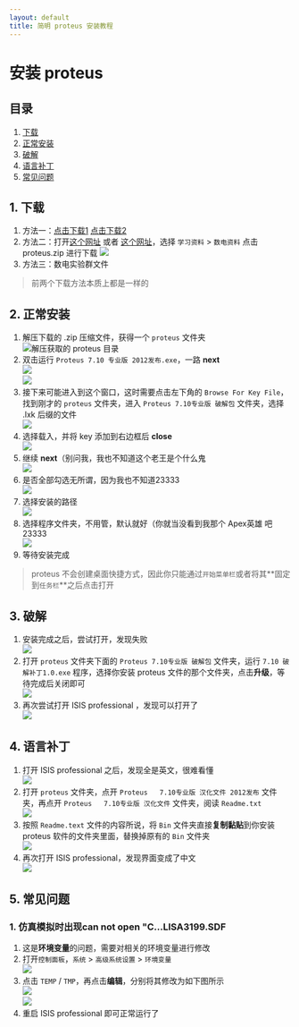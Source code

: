 ```yaml
---
layout: default
title: 简明 proteus 安装教程
---
```


# 安装 proteus

## 目录

1. <a href="#download">下载</a>
2. <a href="#install">正常安装</a>
3. <a href="#hace">破解</a>
4. <a href="#lang">语言补丁</a>
5. <a href="#problems">常见问题</a>

## <a name="download"></a>1. 下载

1. 方法一：<a href="http://172.18.40.173/%e6%95%b0%e7%94%b5%e8%b5%84%e6%96%99/Proteus.zip">点击下载1</a> <a href="http://172.26.70.204/%E6%95%B0%E7%94%B5%E8%B5%84%E6%96%99/Proteus.zip">点击下载2</a>
2. 方法二：打开<a href="172.18.40.173" target="_blank">这个网址</a> 或者 <a href="http://172.26.70.204/" target="_blank">这个网址</a>，选择 `学习资料` > `数电资料` 点击 proteus.zip 进行下载 
![](../images/DF/proteusInstall/download.png)  
3. 方法三：数电实验群文件  
> 前两个下载方法本质上都是一样的

## <a name="install"></a>2. 正常安装

1. 解压下载的 .zip 压缩文件，获得一个 `proteus` 文件夹  
![解压获取的 proteus 目录](../images/DF/proteusInstall/unzip.png)  
2. 双击运行 `Proteus 7.10 专业版 2012发布.exe`，一路 **next**  
![](../images/DF/proteusInstall/install01.png)  
![](../images/DF/proteusInstall/install02.png)  
3. 接下来可能进入到这个窗口，这时需要点击左下角的 `Browse For Key File`，找到刚才的 `proteus` 文件夹，进入 `Proteus 7.10专业版 破解包` 文件夹，选择 .lxk 后缀的文件  
![](../images/DF/proteusInstall/chosekey.png)  
4. 选择载入，并将 key 添加到右边框后 **close**  
![](../images/DF/proteusInstall/keyfine.jpg)  
5. 继续 **next**（别问我，我也不知道这个老王是个什么鬼  
![](../images/DF/proteusInstall/install03.png)  
6. 是否全部勾选无所谓，因为我也不知道23333  
![](../images/DF/proteusInstall/install04.png)  
7. 选择安装的路径  
![](../images/DF/proteusInstall/install05.png)  
8. 选择程序文件夹，不用管，默认就好（你就当没看到我那个 Apex英雄 吧23333  
![](../images/DF/proteusInstall/install06.png)  
9. 等待安装完成

> proteus 不会创建桌面快捷方式，因此你只能通过`开始菜单栏`或者将其**固定到`任务栏`**之后点击打开

## <a name="hack"></a>3. 破解

1. 安装完成之后，尝试打开，发现失败  
![](../images/DF/proteusInstall/startfail.png)  
2. 打开 `proteus` 文件夹下面的 `Proteus 7.10专业版 破解包` 文件夹，运行 `7.10 破解补丁1.0.exe` 程序，选择你安装 proteus 文件的那个文件夹，点击**升级**，等待完成后关闭即可  
![](../images/DF/proteusInstall/hack.png)  
3. 再次尝试打开 ISIS professional ，发现可以打开了  
![](../images/DF/proteusInstall/startISIS.png)

## <a name="lang"></a>4. 语言补丁

1. 打开 ISIS professional 之后，发现全是英文，很难看懂  
![](../images/DF/proteusInstall/enlang.png)  
2. 打开 `proteus` 文件夹，点开 `Proteus   7.10专业版 汉化文件 2012发布` 文件夹，再点开 `Proteus   7.10专业版 汉化文件` 文件夹，阅读 `Readme.txt`  
![](../images/DF/proteusInstall/langconf.png)  
3. 按照 `Readme.text` 文件的内容所说，将 `Bin` 文件夹直接**复制黏贴**到你安装 proteus 软件的文件夹里面，替换掉原有的 `Bin` 文件夹  
![](../images/DF/proteusInstall/changelang.png)  
4. 再次打开 ISIS professional，发现界面变成了中文  
![](../images/DF/proteusInstall/langchanged.png)

## <a name="problems"></a>5. 常见问题

### 1. 仿真模拟时出现can not open "C...LISA3199.SDF

1. 这是**环境变量**的问题，需要对相关的环境变量进行修改  
2. 打开`控制面板`，`系统` > `高级系统设置` > `环境变量`  
![](../images/DF/proteusInstall/openpath.png)  
3. 点击 `TEMP` / `TMP`，再点击**编辑**，分别将其修改为如下图所示  
![](../images/DF/proteusInstall/TEMP.png)  
![](../images/DF/proteusInstall/TMP.png)  
4. 重启 ISIS professional 即可正常运行了